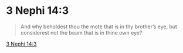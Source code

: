 # 3 Nephi 14:3

> And why beholdest thou the mote that is in thy brother’s eye, but considerest not the beam that is in thine own eye?

[3 Nephi 14:3](https://www.churchofjesuschrist.org/study/scriptures/bofm/3-ne/14?lang=eng&id=p3#p3)


